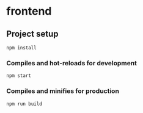 # frontend

## Project setup
```
npm install
```

### Compiles and hot-reloads for development
```
npm start
```

### Compiles and minifies for production
```
npm run build
```